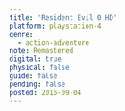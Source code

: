 ```yaml
---
title: 'Resident Evil 0 HD'
platform: playstation-4
genre:
  - action-adventure
note: Remastered
digital: true
physical: false
guide: false
pending: false
posted: 2016-09-04
---
```

